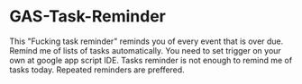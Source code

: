 # GAS-Task-Reminder
This "Fucking task reminder" reminds you of every event that is over due.
Remind me of lists of tasks automatically.
You need to set trigger on your own at google app script IDE.
Tasks reminder is not enough to remind me of tasks today. 
Repeated reminders are preffered. 
